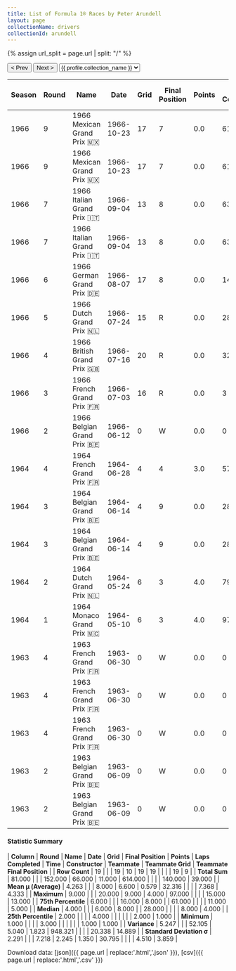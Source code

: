 ```yaml
---
title: List of Formula 1® Races by Peter Arundell
layout: page
collectionName: drivers
collectionId: arundell
---
```


{% assign url_split = page.url | split: "/" %}
<div id="collection-navigation">
<button onclick="selector.options[selector.selectedIndex-1].value && (window.location = selector.options[selector.selectedIndex-1].value);">&lt; Prev</button>
<button onclick="selector.options[selector.selectedIndex+1].value && (window.location = selector.options[selector.selectedIndex+1].value);">Next &gt;</button>
<select id="selector" onchange="this.options[this.selectedIndex].value && (window.location = this.options[this.selectedIndex].value);">
  {% for collectionId in site.data[page.collectionName].refs %}
    {% if collectionId == page.collectionId %}
      {% assign selected = "selected" %}
    {% else %}
      {% assign selected = "" %}
    {% endif %}
    {% assign profile = site.data[page.collectionName][collectionId].profile %}
    <option value="/f1/{{ page.collectionName }}/{{ collectionId }}/{{ url_split[4] }}" {{ selected }}>{{ profile.collection_name }}</option>
  {% endfor %}
</select>
</div>

| Season | Round | Name | Date | Grid | Final Position | Points | Laps Completed | Time | Constructor | Teammate | Teammate Grid | Teammate Final Position |
|--|--|--|--|--|--|--|--|--|--|--|--|--|
| 1966 | 9 | 1966 Mexican Grand Prix 🇲🇽 | 1966-10-23 | 17 | 7 | 0.0 | 61 |   | Lotus-BRM 🇬🇧 | [Pedro Rodríguez 🇲🇽](/f1/drivers/rodriguez) | 8 | R |
| 1966 | 9 | 1966 Mexican Grand Prix 🇲🇽 | 1966-10-23 | 17 | 7 | 0.0 | 61 |   | Lotus-BRM 🇬🇧 | [Jim Clark 🇬🇧](/f1/drivers/clark) | 2 | R |
| 1966 | 7 | 1966 Italian Grand Prix 🇮🇹 | 1966-09-04 | 13 | 8 | 0.0 | 63 |   | Lotus-BRM 🇬🇧 | [Mike Spence 🇬🇧](/f1/drivers/spence) | 14 | 5 |
| 1966 | 7 | 1966 Italian Grand Prix 🇮🇹 | 1966-09-04 | 13 | 8 | 0.0 | 63 |   | Lotus-BRM 🇬🇧 | [Jim Clark 🇬🇧](/f1/drivers/clark) | 3 | R |
| 1966 | 6 | 1966 German Grand Prix 🇩🇪 | 1966-08-07 | 17 | 8 | 0.0 | 14 |   | Lotus-BRM 🇬🇧 | [Mike Spence 🇬🇧](/f1/drivers/spence) | 13 | R |
| 1966 | 5 | 1966 Dutch Grand Prix 🇳🇱 | 1966-07-24 | 15 | R | 0.0 | 28 |   | Lotus-BRM 🇬🇧 | [Mike Spence 🇬🇧](/f1/drivers/spence) | 12 | 5 |
| 1966 | 4 | 1966 British Grand Prix 🇬🇧 | 1966-07-16 | 20 | R | 0.0 | 32 |   | Lotus-BRM 🇬🇧 | [Mike Spence 🇬🇧](/f1/drivers/spence) | 9 | R |
| 1966 | 3 | 1966 French Grand Prix 🇫🇷 | 1966-07-03 | 16 | R | 0.0 | 3 |   | Lotus-BRM 🇬🇧 | [Mike Spence 🇬🇧](/f1/drivers/spence) | 10 | R |
| 1966 | 2 | 1966 Belgian Grand Prix 🇧🇪 | 1966-06-12 | 0 | W | 0.0 | 0 |   | Lotus-BRM 🇬🇧 | [Mike Spence 🇬🇧](/f1/drivers/spence) | 7 | R |
| 1964 | 4 | 1964 French Grand Prix 🇫🇷 | 1964-06-28 | 4 | 4 | 3.0 | 57 | +1:10.6 | Lotus-Climax 🇬🇧 | [Jim Clark 🇬🇧](/f1/drivers/clark) | 1 | R |
| 1964 | 3 | 1964 Belgian Grand Prix 🇧🇪 | 1964-06-14 | 4 | 9 | 0.0 | 28 |   | Lotus-Climax 🇬🇧 | [Jim Clark 🇬🇧](/f1/drivers/clark) | 6 | 1 |
| 1964 | 3 | 1964 Belgian Grand Prix 🇧🇪 | 1964-06-14 | 4 | 9 | 0.0 | 28 |   | Lotus-Climax 🇬🇧 | [Peter Revson 🇺🇸](/f1/drivers/revson) | 10 | D |
| 1964 | 2 | 1964 Dutch Grand Prix 🇳🇱 | 1964-05-24 | 6 | 3 | 4.0 | 79 |   | Lotus-Climax 🇬🇧 | [Jim Clark 🇬🇧](/f1/drivers/clark) | 2 | 1 |
| 1964 | 1 | 1964 Monaco Grand Prix 🇲🇨 | 1964-05-10 | 6 | 3 | 4.0 | 97 |   | Lotus-Climax 🇬🇧 | [Jim Clark 🇬🇧](/f1/drivers/clark) | 1 | 4 |
| 1963 | 4 | 1963 French Grand Prix 🇫🇷 | 1963-06-30 | 0 | W | 0.0 | 0 |   | Lotus-Climax 🇬🇧 | [Jim Clark 🇬🇧](/f1/drivers/clark) | 1 | 1 |
| 1963 | 4 | 1963 French Grand Prix 🇫🇷 | 1963-06-30 | 0 | W | 0.0 | 0 |   | Lotus-Climax 🇬🇧 | [Maurice Trintignant 🇫🇷](/f1/drivers/trintignant) | 15 | 8 |
| 1963 | 4 | 1963 French Grand Prix 🇫🇷 | 1963-06-30 | 0 | W | 0.0 | 0 |   | Lotus-Climax 🇬🇧 | [Trevor Taylor 🇬🇧](/f1/drivers/trevor_taylor) | 7 | 13 |
| 1963 | 2 | 1963 Belgian Grand Prix 🇧🇪 | 1963-06-09 | 0 | W | 0.0 | 0 |   | Lotus-Climax 🇬🇧 | [Jim Clark 🇬🇧](/f1/drivers/clark) | 8 | 1 |
| 1963 | 2 | 1963 Belgian Grand Prix 🇧🇪 | 1963-06-09 | 0 | W | 0.0 | 0 |   | Lotus-Climax 🇬🇧 | [Trevor Taylor 🇬🇧](/f1/drivers/trevor_taylor) | 11 | R |

#### Statistic Summary

| **Column** | **Round** | **Name** | **Date** | **Grid** | **Final Position** | **Points** | **Laps Completed** | **Time** | **Constructor** | **Teammate** | **Teammate Grid** | **Teammate Final Position** |
| **Row Count** | 19 |  |  | 19 | 10 | 19 | 19 |  |  |  | 19 | 9 |
| **Total Sum** | 81.000 |  |  | 152.000 | 66.000 | 11.000 | 614.000 |  |  |  | 140.000 | 39.000 |
| **Mean μ (Average)** | 4.263 |  |  | 8.000 | 6.600 | 0.579 | 32.316 |  |  |  | 7.368 | 4.333 |
| **Maximum** | 9.000 |  |  | 20.000 | 9.000 | 4.000 | 97.000 |  |  |  | 15.000 | 13.000 |
| **75th Percentile** | 6.000 |  |  | 16.000 | 8.000 |  | 61.000 |  |  |  | 11.000 | 5.000 |
| **Median** | 4.000 |  |  | 6.000 | 8.000 |  | 28.000 |  |  |  | 8.000 | 4.000 |
| **25th Percentile** | 2.000 |  |  |  | 4.000 |  |  |  |  |  | 2.000 | 1.000 |
| **Minimum** | 1.000 |  |  |  | 3.000 |  |  |  |  |  | 1.000 | 1.000 |
| **Variance** | 5.247 |  |  | 52.105 | 5.040 | 1.823 | 948.321 |  |  |  | 20.338 | 14.889 |
| **Standard Deviation σ** | 2.291 |  |  | 7.218 | 2.245 | 1.350 | 30.795 |  |  |  | 4.510 | 3.859 |

Download data: [json]({{ page.url | replace:'.html','.json' }}), [csv]({{ page.url | replace:'.html','.csv' }})

